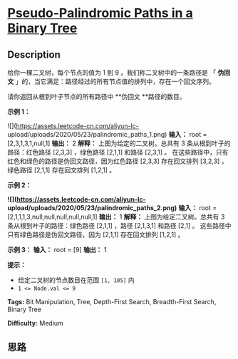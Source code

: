 # [Pseudo-Palindromic Paths in a Binary Tree][title]

## Description

给你一棵二叉树，每个节点的值为 1 到 9 。我们称二叉树中的一条路径是 「 **伪回文**
」的，当它满足：路径经过的所有节点值的排列中，存在一个回文序列。

请你返回从根到叶子节点的所有路径中  **伪回文  **路径的数目。



**示例 1：**

![](https://assets.leetcode-cn.com/aliyun-lc-
upload/uploads/2020/05/23/palindromic_paths_1.png)
            **输入：** root = [2,3,1,3,1,null,1]    **输出：** 2     **解释：** 上图为给定的二叉树。总共有 3 条从根到叶子的路径：红色路径 [2,3,3] ，绿色路径 [2,1,1] 和路径 [2,3,1] 。         在这些路径中，只有红色和绿色的路径是伪回文路径，因为红色路径 [2,3,3] 存在回文排列 [3,2,3] ，绿色路径 [2,1,1] 存在回文排列 [1,2,1] 。    

**示例 2：**

**![](https://assets.leetcode-cn.com/aliyun-lc-
upload/uploads/2020/05/23/palindromic_paths_2.png)**
            **输入：** root = [2,1,1,1,3,null,null,null,null,null,1]    **输出：** 1     **解释：** 上图为给定二叉树。总共有 3 条从根到叶子的路径：绿色路径 [2,1,1] ，路径 [2,1,3,1] 和路径 [2,1] 。         这些路径中只有绿色路径是伪回文路径，因为 [2,1,1] 存在回文排列 [1,2,1] 。    

**示例 3：**
            **输入：** root = [9]    **输出：** 1    



**提示：**

  * 给定二叉树的节点数目在范围 `[1, 105]` 内
  * `1 <= Node.val <= 9`


**Tags:** Bit Manipulation, Tree, Depth-First Search, Breadth-First Search, Binary Tree

**Difficulty:** Medium

## 思路

[title]: https://leetcode-cn.com/problems/pseudo-palindromic-paths-in-a-binary-tree
